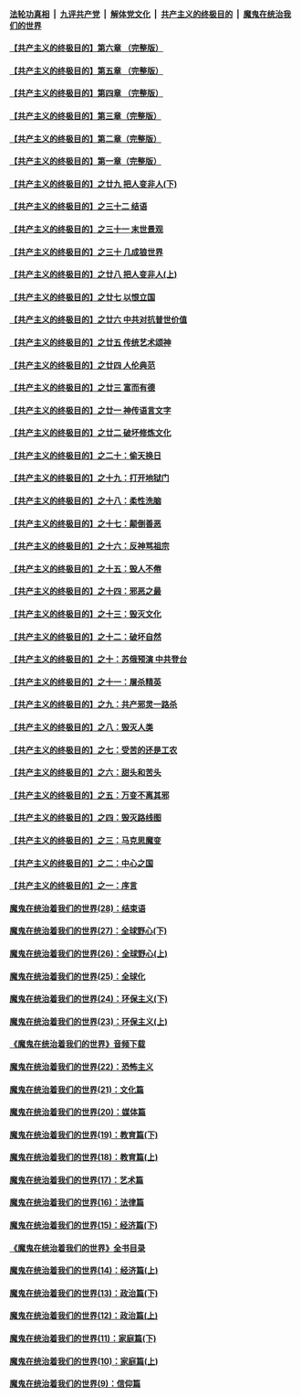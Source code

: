 ####  [法轮功真相](../../../../basic/blob/master/README.md?t=06052001) &nbsp;|&nbsp; [九评共产党](../../../../9ping.md/blob/master/README.md?t=06052001) &nbsp;|&nbsp; [解体党文化](../../../../jtdwh.md/blob/master/README.md?t=06052001)  &nbsp;|&nbsp; [共产主义的终极目的](../../../../gczydzjmd.md/blob/master/README.md?t=06052001) &nbsp;|&nbsp; [魔鬼在统治我们的世界](../../../../mgztzwmdsj.md/blob/master/README.md?t=06052001) 

#### [【共产主义的终极目的】第六章 （完整版）](../pages/nsc422/n11428913.md?t=06052001) 

#### [【共产主义的终极目的】第五章 （完整版）](../pages/nsc422/n11428912.md?t=06052001) 

#### [【共产主义的终极目的】第四章 （完整版）](../pages/nsc422/n11428907.md?t=06052001) 

#### [【共产主义的终极目的】第三章（完整版）](../pages/nsc422/n11428848.md?t=06052001) 

#### [【共产主义的终极目的】第二章（完整版）](../pages/nsc422/n11428831.md?t=06052001) 

#### [【共产主义的终极目的】第一章（完整版）](../pages/nsc422/n11417651.md?t=06052001) 

#### [【共产主义的终极目的】之廿九 把人变非人(下)](../pages/nsc422/n11344140.md?t=06052001) 

#### [【共产主义的终极目的】之三十二 结语](../pages/nsc422/n11360535.md?t=06052001) 

#### [【共产主义的终极目的】之三十一 末世景观](../pages/nsc422/n11351129.md?t=06052001) 

#### [【共产主义的终极目的】之三十 几成狼世界](../pages/nsc422/n11348280.md?t=06052001) 

#### [【共产主义的终极目的】之廿八 把人变非人(上)](../pages/nsc422/n11340492.md?t=06052001) 

#### [【共产主义的终极目的】之廿七 以恨立国](../pages/nsc422/n11336944.md?t=06052001) 

#### [【共产主义的终极目的】之廿六 中共对抗普世价值](../pages/nsc422/n11324785.md?t=06052001) 

#### [【共产主义的终极目的】之廿五 传统艺术颂神](../pages/nsc422/n11296396.md?t=06052001) 

#### [【共产主义的终极目的】之廿四 人伦典范](../pages/nsc422/n11296397.md?t=06052001) 

#### [【共产主义的终极目的】之廿三 富而有德](../pages/nsc422/n11283598.md?t=06052001) 

#### [【共产主义的终极目的】之廿一 神传语言文字](../pages/nsc422/n11263265.md?t=06052001) 

#### [【共产主义的终极目的】之廿二 破坏修炼文化](../pages/nsc422/n11245728.md?t=06052001) 

#### [【共产主义的终极目的】之二十：偷天换日](../pages/nsc422/n11238846.md?t=06052001) 

#### [【共产主义的终极目的】之十九：打开地狱门](../pages/nsc422/n11206376.md?t=06052001) 

#### [【共产主义的终极目的】之十八：柔性洗脑](../pages/nsc422/n11199994.md?t=06052001) 

#### [【共产主义的终极目的】之十七：颠倒善恶](../pages/nsc422/n11179782.md?t=06052001) 

#### [【共产主义的终极目的】之十六：反神骂祖宗](../pages/nsc422/n11166798.md?t=06052001) 

#### [【共产主义的终极目的】之十五：毁人不倦](../pages/nsc422/n11166792.md?t=06052001) 

#### [【共产主义的终极目的】之十四：邪恶之最](../pages/nsc422/n11150249.md?t=06052001) 

#### [【共产主义的终极目的】之十三：毁灭文化](../pages/nsc422/n11135227.md?t=06052001) 

#### [【共产主义的终极目的】之十二：破坏自然](../pages/nsc422/n11135214.md?t=06052001) 

#### [【共产主义的终极目的】之十：苏俄预演 中共登台](../pages/nsc422/n11118424.md?t=06052001) 

#### [【共产主义的终极目的】之十一：屠杀精英](../pages/nsc422/n11118442.md?t=06052001) 

#### [【共产主义的终极目的】之九：共产邪灵一路杀](../pages/nsc422/n11114139.md?t=06052001) 

#### [【共产主义的终极目的】之八：毁灭人类](../pages/nsc422/n11108503.md?t=06052001) 

#### [【共产主义的终极目的】之七：受苦的还是工农](../pages/nsc422/n11101809.md?t=06052001) 

#### [【共产主义的终极目的】之六：甜头和苦头](../pages/nsc422/n11096971.md?t=06052001) 

#### [【共产主义的终极目的】之五：万变不离其邪](../pages/nsc422/n11091285.md?t=06052001) 

#### [【共产主义的终极目的】之四：毁灭路线图](../pages/nsc422/n11086284.md?t=06052001) 

#### [【共产主义的终极目的】之三：马克思魔变](../pages/nsc422/n11061941.md?t=06052001) 

#### [【共产主义的终极目的】之二：中心之国](../pages/nsc422/n11047728.md?t=06052001) 

#### [【共产主义的终极目的】之一：序言](../pages/nsc422/n11086077.md?t=06052001) 

#### [魔鬼在统治着我们的世界(28)：结束语](../pages/nsc422/n10936246.md?t=06052001) 

#### [魔鬼在统治着我们的世界(27)：全球野心(下)](../pages/nsc422/n10928319.md?t=06052001) 

#### [魔鬼在统治着我们的世界(26)：全球野心(上)](../pages/nsc422/n10900318.md?t=06052001) 

#### [魔鬼在统治着我们的世界(25)：全球化](../pages/nsc422/n10788205.md?t=06052001) 

#### [魔鬼在统治着我们的世界(24)：环保主义(下)](../pages/nsc422/n10695307.md?t=06052001) 

#### [魔鬼在统治着我们的世界(23)：环保主义(上)](../pages/nsc422/n10688613.md?t=06052001) 

#### [《魔鬼在统治着我们的世界》音频下载](../pages/nsc422/n10635553.md?t=06052001) 

#### [魔鬼在统治着我们的世界(22)：恐怖主义](../pages/nsc422/n10614727.md?t=06052001) 

#### [魔鬼在统治着我们的世界(21)：文化篇](../pages/nsc422/n10597706.md?t=06052001) 

#### [魔鬼在统治着我们的世界(20)：媒体篇](../pages/nsc422/n10586579.md?t=06052001) 

#### [魔鬼在统治着我们的世界(19)：教育篇(下)](../pages/nsc422/n10564808.md?t=06052001) 

#### [魔鬼在统治着我们的世界(18)：教育篇(上)](../pages/nsc422/n10526970.md?t=06052001) 

#### [魔鬼在统治着我们的世界(17)：艺术篇](../pages/nsc422/n10499093.md?t=06052001) 

#### [魔鬼在统治着我们的世界(16)：法律篇](../pages/nsc422/n10485969.md?t=06052001) 

#### [魔鬼在统治着我们的世界(15)：经济篇(下)](../pages/nsc422/n10469975.md?t=06052001) 

#### [《魔鬼在统治着我们的世界》全书目录](../pages/nsc422/n10464261.md?t=06052001) 

#### [魔鬼在统治着我们的世界(14)：经济篇(上)](../pages/nsc422/n10457370.md?t=06052001) 

#### [魔鬼在统治着我们的世界(13)：政治篇(下)](../pages/nsc422/n10448270.md?t=06052001) 

#### [魔鬼在统治着我们的世界(12)：政治篇(上)](../pages/nsc422/n10444576.md?t=06052001) 

#### [魔鬼在统治着我们的世界(11)：家庭篇(下)](../pages/nsc422/n10440961.md?t=06052001) 

#### [魔鬼在统治着我们的世界(10)：家庭篇(上)](../pages/nsc422/n10435448.md?t=06052001) 

#### [魔鬼在统治着我们的世界(9)：信仰篇](../pages/nsc422/n10432159.md?t=06052001) 


